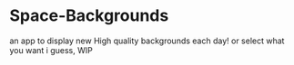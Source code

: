 # Space-Backgrounds
an app to display new High quality backgrounds each day! or select what you want i guess, WIP
